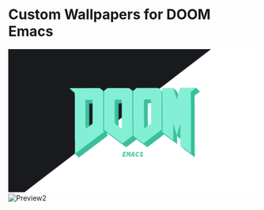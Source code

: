 # Custom Wallpapers for DOOM Emacs 
 ![Preview1](https://raw.githubusercontent.com/ProbablyPinata/Wallpapers/main/After%20Hours/DOOM_AFTER_HOURS.png)
 ![Preview2](https://raw.githubusercontent.com/ProbablyPinata/Wallpapers/main/Dracula/DOOM_FACE_DRACULA.png)
